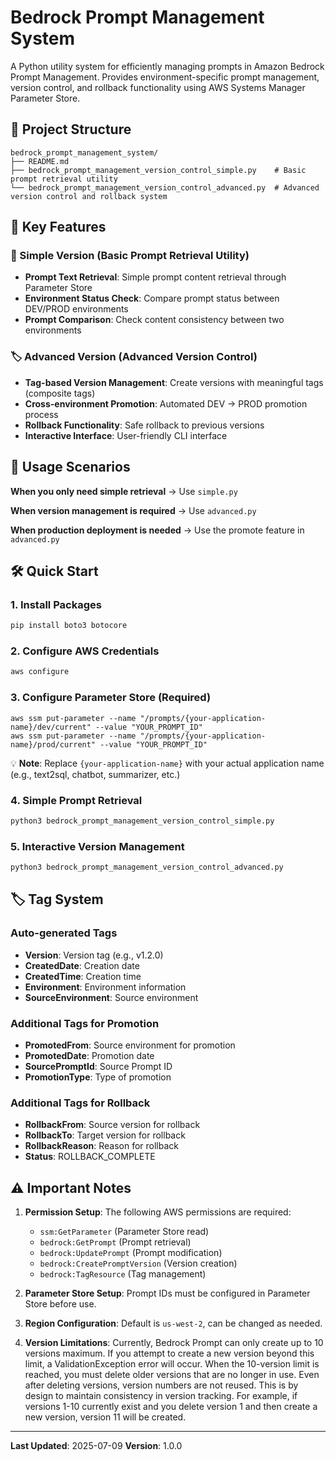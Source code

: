 # Bedrock Prompt Management System

A Python utility system for efficiently managing prompts in Amazon Bedrock Prompt Management. Provides environment-specific prompt management, version control, and rollback functionality using AWS Systems Manager Parameter Store.

## 📁 Project Structure

```
bedrock_prompt_management_system/
├── README.md
├── bedrock_prompt_management_version_control_simple.py    # Basic prompt retrieval utility
└── bedrock_prompt_management_version_control_advanced.py  # Advanced version control and rollback system
```

## 🚀 Key Features

### 📝 Simple Version (Basic Prompt Retrieval Utility)
- **Prompt Text Retrieval**: Simple prompt content retrieval through Parameter Store
- **Environment Status Check**: Compare prompt status between DEV/PROD environments
- **Prompt Comparison**: Check content consistency between two environments

### 🏷️ Advanced Version (Advanced Version Control)
- **Tag-based Version Management**: Create versions with meaningful tags (composite tags)
- **Cross-environment Promotion**: Automated DEV → PROD promotion process
- **Rollback Functionality**: Safe rollback to previous versions
- **Interactive Interface**: User-friendly CLI interface

## 🎯 Usage Scenarios

**When you only need simple retrieval**
→ Use `simple.py`

**When version management is required**
→ Use `advanced.py`

**When production deployment is needed**
→ Use the promote feature in `advanced.py`

## 🛠️ Quick Start

### 1. Install Packages
```bash
pip install boto3 botocore
```

### 2. Configure AWS Credentials
```bash
aws configure
```

### 3. Configure Parameter Store (Required)
```
aws ssm put-parameter --name "/prompts/{your-application-name}/dev/current" --value "YOUR_PROMPT_ID"
aws ssm put-parameter --name "/prompts/{your-application-name}/prod/current" --value "YOUR_PROMPT_ID"
```
💡 **Note**: Replace `{your-application-name}` with your actual application name (e.g., text2sql, chatbot, summarizer, etc.)

### 4. Simple Prompt Retrieval
```bash
python3 bedrock_prompt_management_version_control_simple.py
```

### 5. Interactive Version Management
```bash
python3 bedrock_prompt_management_version_control_advanced.py
```

## 🏷️ Tag System

### Auto-generated Tags
- **Version**: Version tag (e.g., v1.2.0)
- **CreatedDate**: Creation date
- **CreatedTime**: Creation time
- **Environment**: Environment information
- **SourceEnvironment**: Source environment

### Additional Tags for Promotion
- **PromotedFrom**: Source environment for promotion
- **PromotedDate**: Promotion date
- **SourcePromptId**: Source Prompt ID
- **PromotionType**: Type of promotion

### Additional Tags for Rollback
- **RollbackFrom**: Source version for rollback
- **RollbackTo**: Target version for rollback
- **RollbackReason**: Reason for rollback
- **Status**: ROLLBACK_COMPLETE

## ⚠️ Important Notes

1. **Permission Setup**: The following AWS permissions are required:
   - `ssm:GetParameter` (Parameter Store read)
   - `bedrock:GetPrompt` (Prompt retrieval)
   - `bedrock:UpdatePrompt` (Prompt modification)
   - `bedrock:CreatePromptVersion` (Version creation)
   - `bedrock:TagResource` (Tag management)

2. **Parameter Store Setup**: Prompt IDs must be configured in Parameter Store before use.

3. **Region Configuration**: Default is `us-west-2`, can be changed as needed.

4. **Version Limitations**: Currently, Bedrock Prompt can only create up to 10 versions maximum. If you attempt to create a new version beyond this limit, a ValidationException error will occur. When the 10-version limit is reached, you must delete older versions that are no longer in use. Even after deleting versions, version numbers are not reused. This is by design to maintain consistency in version tracking. For example, if versions 1-10 currently exist and you delete version 1 and then create a new version, version 11 will be created.

---

**Last Updated**: 2025-07-09
**Version**: 1.0.0
